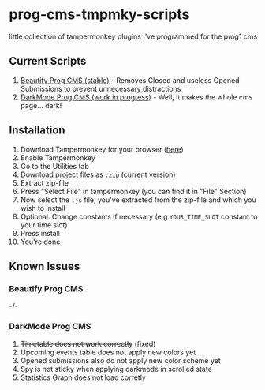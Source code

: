 # prog-cms-tmpmky-scripts
little collection of tampermonkey plugins I've programmed for the prog1 cms

## Current Scripts

1. [Beautify Prog CMS (stable)](https://github.com/david-prv/prog-cms-tmpmky-scripts/blob/main/beautify_prog_cms.user.js) - Removes Closed and useless Opened Submissions to prevent unnecessary distractions
2. [DarkMode Prog CMS (work in progress)](https://github.com/david-prv/prog-cms-tmpmky-scripts/blob/main/darkmode_prog_cms.user.js) - Well, it makes the whole cms page... dark!

## Installation

1. Download Tampermonkey for your browser ([here](https://www.tampermonkey.net))
2. Enable Tampermonkey
3. Go to the Utilities tab
4. Download project files as ``.zip`` ([current version](https://github.com/david-prv/prog-cms-tmpmky-scripts/archive/refs/heads/main.zip))
5. Extract zip-file
6. Press "Select File" in tampermonkey (you can find it in "File" Section)
7. Now select the ``.js`` file, you've extracted from the zip-file and which you wish to install
8. Optional: Change constants if necessary (e.g ``YOUR_TIME_SLOT`` constant to your time slot)
9. Press install
10. You're done

## Known Issues

### Beautify Prog CMS
-/-

### DarkMode Prog CMS
1. ~~Timetable does not work correctly~~ (fixed)
2. Upcoming events table does not apply new colors yet
3. Opened submissions also do not apply new color scheme yet
4. Spy is not sticky when applying darkmode in scrolled state
5. Statistics Graph does not load corretly
